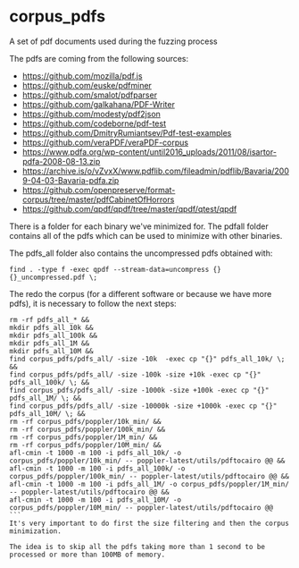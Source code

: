 # corpus_pdfs
A set of pdf documents used during the fuzzing process

The pdfs are coming from the following sources:
* https://github.com/mozilla/pdf.js 
* https://github.com/euske/pdfminer
* https://github.com/smalot/pdfparser
* https://github.com/galkahana/PDF-Writer
* https://github.com/modesty/pdf2json
* https://github.com/codeborne/pdf-test
* https://github.com/DmitryRumiantsev/Pdf-test-examples
* https://github.com/veraPDF/veraPDF-corpus
* https://www.pdfa.org/wp-content/until2016_uploads/2011/08/isartor-pdfa-2008-08-13.zip
* https://archive.is/o/vZvxX/www.pdflib.com/fileadmin/pdflib/Bavaria/2009-04-03-Bavaria-pdfa.zip
* https://github.com/openpreserve/format-corpus/tree/master/pdfCabinetOfHorrors
* https://github.com/qpdf/qpdf/tree/master/qpdf/qtest/qpdf

There is a folder for each binary we've minimized for. The pdfall folder contains all of the pdfs which can be used to minimize with other binaries.

The pdfs_all folder also contains the uncompressed pdfs obtained with:
```
find . -type f -exec qpdf --stream-data=uncompress {} {}_uncompressed.pdf \;
```

The redo the corpus (for a different software or because we have more pdfs), it is necessary to follow the next steps:
````
rm -rf pdfs_all_* &&
mkdir pdfs_all_10k &&
mkdir pdfs_all_100k &&
mkdir pdfs_all_1M &&
mkdir pdfs_all_10M &&
find corpus_pdfs/pdfs_all/ -size -10k  -exec cp "{}" pdfs_all_10k/ \; &&
find corpus_pdfs/pdfs_all/ -size -100k -size +10k -exec cp "{}" pdfs_all_100k/ \; &&
find corpus_pdfs/pdfs_all/ -size -1000k -size +100k -exec cp "{}" pdfs_all_1M/ \; &&
find corpus_pdfs/pdfs_all/ -size -10000k -size +1000k -exec cp "{}" pdfs_all_10M/ \; &&
rm -rf corpus_pdfs/poppler/10k_min/ &&
rm -rf corpus_pdfs/poppler/100k_min/ &&
rm -rf corpus_pdfs/poppler/1M_min/ &&
rm -rf corpus_pdfs/poppler/10M_min/ &&
afl-cmin -t 1000 -m 100 -i pdfs_all_10k/ -o corpus_pdfs/poppler/10k_min/ -- poppler-latest/utils/pdftocairo @@ &&
afl-cmin -t 1000 -m 100 -i pdfs_all_100k/ -o corpus_pdfs/poppler/100k_min/ -- poppler-latest/utils/pdftocairo @@ &&
afl-cmin -t 1000 -m 100 -i pdfs_all_1M/ -o corpus_pdfs/poppler/1M_min/ -- poppler-latest/utils/pdftocairo @@ &&
afl-cmin -t 1000 -m 100 -i pdfs_all_10M/ -o corpus_pdfs/poppler/10M_min/ -- poppler-latest/utils/pdftocairo @@
```
It's very important to do first the size filtering and then the corpus minimization.

The idea is to skip all the pdfs taking more than 1 second to be processed or more than 100MB of memory.
